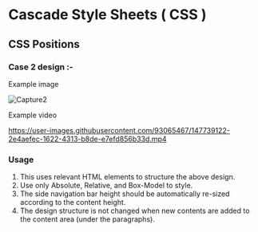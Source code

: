 # Cascade Style Sheets ( CSS )
## CSS Positions
### Case 2 design :-
Example image

<!-- USAGE EXAMPLES -->

![Capture2](https://user-images.githubusercontent.com/93065467/147737376-e7bb10f6-8d5e-46ff-b22a-f80886258af2.JPG)

Example video

https://user-images.githubusercontent.com/93065467/147739122-2e4aefec-1622-4313-b8de-e7efd856b33d.mp4

### Usage
01. This uses relevant HTML elements to structure the above design. 
02. Use only Absolute, Relative, and Box-Model to style.
03. The side navigation bar height should be automatically re-sized according to the content height. 
04. The design structure is not changed when new contents are added to the content area (under the paragraphs). 

